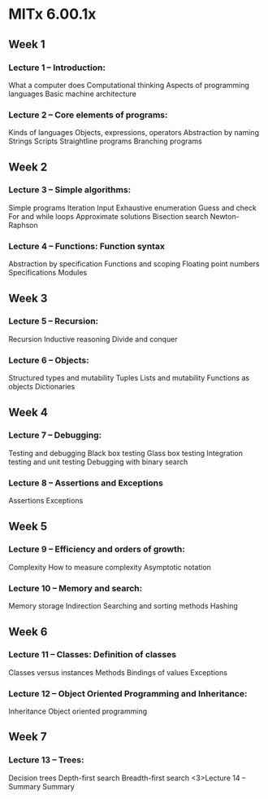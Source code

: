 # MITx 6.00.1x
<h2>Week 1</h2>
<h3>Lecture 1 – Introduction:</h3>
	What a computer does
	Computational thinking
	Aspects of programming languages
	Basic machine architecture
<h3>Lecture 2 – Core elements of programs:</h3>
	Kinds of languages
	Objects, expressions, operators
	Abstraction by naming
	Strings
	Scripts
	Straightline programs
	Branching programs
<h2>Week 2</h2>
<h3>Lecture 3 – Simple algorithms:</h3>
	Simple programs
	Iteration
	Input
	Exhaustive enumeration
	Guess and check
	For and while loops
	Approximate solutions
	Bisection search
	Newton-Raphson
<h3>Lecture 4 – Functions: Function syntax</h3>
	Abstraction by specification
	Functions and scoping
	Floating point numbers
	Specifications
	Modules
<h2>Week 3</h2>
<h3>Lecture 5 – Recursion:</h3>
	Recursion
	Inductive reasoning
	Divide and conquer
<h3>Lecture 6 – Objects:</h3>
	Structured types and mutability
	Tuples
	Lists and mutability
	Functions as objects
	Dictionaries
<h2>Week 4</h2>
<h3>Lecture 7 – Debugging:</h3>
	Testing and debugging
	Black box testing
	Glass box testing
	Integration testing and unit testing
	Debugging with binary search
<h3>Lecture 8 – Assertions and Exceptions</h3>
	Assertions
	Exceptions
<h2>Week 5</h2>
<h3>Lecture 9 – Efficiency and orders of growth:</h3>
	Complexity
	How to measure complexity
	Asymptotic notation
<h3>Lecture 10 – Memory and search:</h3>
	Memory storage
	Indirection
	Searching and sorting methods
	Hashing
<h2>Week 6</h2>
<h3>Lecture 11 – Classes: Definition of classes</h3>
	Classes versus instances
	Methods
	Bindings of values
	Exceptions
<h3>Lecture 12 – Object Oriented Programming and Inheritance:</h3>
	Inheritance
	Object oriented programming
<h2>Week 7</h2>
<h3>Lecture 13 – Trees:</h3>
	Decision trees
	Depth-first search
	Breadth-first search
<3>Lecture 14 – Summary</h3>
	Summary
